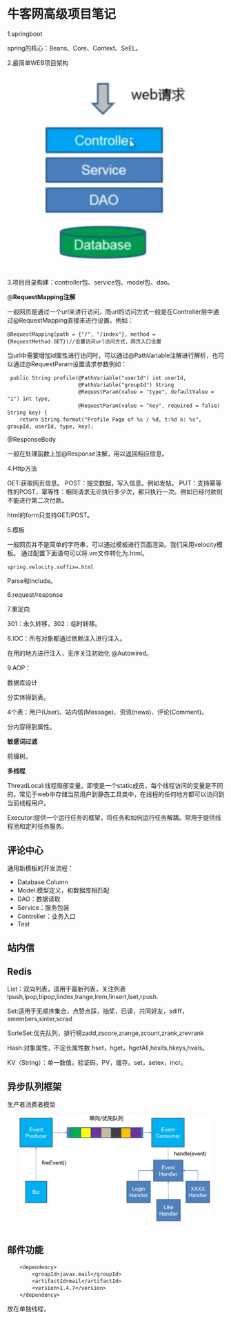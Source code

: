 # 牛客网高级项目笔记 #


1.springboot

spring的核心：Beans、Core、Context、SeEL。

2.最简单WEB项目架构

<div align="center"> <img src="web-simple.png" width="350"/> </div><br>

3.项目目录构建：controller包、service包、model包、dao。


@**RequestMapping注解**

一般网页是通过一个url来进行访问，而url的访问方式一般是在Controller层中通过@RequestMapping直接来进行设置。例如：

    @RequestMapping(path = {"/", "/index"}, method = {RequestMethod.GET})//设置访问url访问方式，网页入口设置

当url中需要增加id属性进行访问时，可以通过@PathVariable注解进行解析，也可以通过@RequestParam设置请求参数例如：


     public String profile(@PathVariable("userId") int userId,
                           @PathVariable("groupId") String  
                           @RequestParam(value = "type", defaultValue = "1") int type,
                           @RequestParam(value = "key", required = false) String key) {
        return String.format("Profile Page of %s / %d, t:%d k: %s", groupId, userId, type, key);

@ResponseBody

一般在处理函数上加@Response注解，用以返回相应信息。


4.Http方法

GET:获取网页信息。
POST：提交数据，写入信息。例如发帖。
PUT：支持幂等性的POST，幂等性：相同请求无论执行多少次，都只执行一次。例如已经付款则不能进行第二次付款。

html的form只支持GET/POST。

5.模板

一般网页并不是简单的字符串，可以通过模板进行页面渲染。我们采用velocity模板。
通过配置下面语句可以将.vm文件转化为.html。

    spring.velocity.suffix=.html

Parse和Include。

6.request/response

7.重定向

301：永久转移，302：临时转移。

8.IOC：所有对象都通过依赖注入进行注入。

在用的地方进行注入，无序关注初始化 @Autowired。

9.AOP：

数据库设计

分实体得到表。

4个表：用户(User)、站内信(Message)、资讯(news)、评论(Comment)。

分内容得到属性。

**敏感词过滤**

前缀树。

**多线程**

ThreadLocal:线程局部变量。即使是一个static成员，每个线程访问的变量是不同的。常见于web中存储当前用户到静态工具类中，在线程的任何地方都可以访问到当前线程用户。

Executor:提供一个运行任务的框架，将任务和如何运行任务解耦。常用于提供线程池和定时任务服务。


## 评论中心 ##

通用新模板的开发流程：

- Database Column
- Model:模型定义，和数据库相匹配
- DAO：数据读取
- Service：服务包装
- Controller：业务入口
- Test

## 站内信 ##

## Redis ##
List：双向列表，适用于最新列表，关注列表lpush,lpop,blpop,lindex,lrange,lrem,linsert,lset,rpush.

Set:适用于无顺序集合，点赞点踩，抽奖，已读，共同好友，sdiff，smembers,sinter,scrad

SorteSet:优先队列，排行榜zadd,zscore,zrange,zcount,zrank,zrevrank

Hash:对象属性，不定长属性数 hset，hget，hgetAll,hexits,hkeys,hvals。

KV（String）：单一数值，验证码，PV，缓存。set，setex，incr。

## 异步队列框架 ##

生产者消费者模型

<div align="center"> <img src="queue.png" width="450"/> </div><br>

## 邮件功能 ##

        <dependency>
			<groupId>javax.mail</groupId>
			<artifactId>mail</artifactId>
			<version>1.4.7</version>
		</dependency>

放在单独线程，
